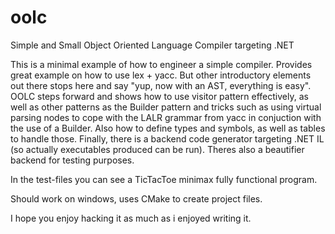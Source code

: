 # oolc
Simple and Small Object Oriented Language Compiler targeting .NET

This is a minimal example of how to engineer a simple compiler.
Provides great example on how to use lex + yacc.
But other introductory elements out there stops here and say "yup, now with an AST, everything is easy".
OOLC steps forward and shows how to use visitor pattern effectively, as well as other patterns as
the Builder pattern and tricks such as using virtual parsing nodes to cope with the LALR grammar from yacc in conjuction with the use of a Builder.
Also how to define types and symbols, as well as tables to handle those.
Finally, there is a backend code generator targeting .NET IL (so actually executables produced can be run).
Theres also a beautifier backend for testing purposes.

In the test-files you can see a TicTacToe minimax fully functional program. 

Should work on windows, uses CMake to create project files.

I hope you enjoy hacking it as much as i enjoyed writing it.

